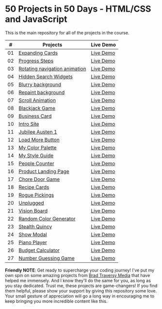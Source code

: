 # 50 Projects in 50 Days - HTML/CSS and JavaScript

This is the main repository for all of the projects in the course.

|  #  | Projects                                                                                | Live Demo                                                           |
| :-: | --------------------------------------------------------------------------------------- | ------------------------------------------------------------------- |
| 01  | [Expanding Cards](https://github.com/Nasirkhan294/expanding-cards)                      | [Live Demo](https://nasirkhan294.github.io/expanding-cards/)        |
| 02  | [Progress Steps](https://github.com/Nasirkhan294/progress-steps)                        | [Live Demo](https://nasirkhan294.github.io/progress-steps/)         |
| 03  | [Rotating navigation animation](https://github.com/Nasirkhan294/rotating-nav-animation) | [Live Demo](https://nasirkhan294.github.io/rotating-nav-animation/) |
| 04  | [Hidden Search Widgets](https://github.com/Nasirkhan294/hidden-search)                  | [Live Demo](https://nasirkhan294.github.io/hidden-search/)          |
| 05  | [Blurry background](https://github.com/Nasirkhan294/blurry-background)                  | [Live Demo](https://nasirkhan294.github.io/blurry-background/)      |
| 06  | [Repaint background](https://github.com/Nasirkhan294/repaint-bg)                        | [Live Demo](https://nasirkhan294.github.io/repaint-bg/)             |
| 07  | [Scroll Animation](https://github.com/Nasirkhan294/scroll-animation)                    | [Live Demo](https://nasirkhan294.github.io/scroll-animation/)       |
| 08  | [Blackjack Game](https://github.com/Nasirkhan294/blackjack-game)                        | [Live Demo](https://nasirkhan294.github.io/blackjack-game/)         |
| 09  | [Business Card](https://github.com/Nasirkhan294/business-card)                          | [Live Demo](https://nasirkhan294.github.io/business-card/)          |
| 10  | [Intro Site](https://github.com/Nasirkhan294/intro-site)                                | [Live Demo](https://nasirkhan294.github.io/intro-site/)             |
| 11  | [Jubilee Austen 1](https://github.com/Nasirkhan294/jubilee-austen-1)                    | [Live Demo](https://nasirkhan294.github.io/jubilee-austen-1/)       |
| 12  | [Load More Button](https://github.com/Nasirkhan294/load-more-button)                    | [Live Demo](https://nasirkhan294.github.io/load-more-button/)       |
| 13  | [My Color Palette](https://github.com/Nasirkhan294/my-color-palette)                    | [Live Demo](https://nasirkhan294.github.io/my-color-palette/)       |
| 14  | [My Style Guide](https://github.com/Nasirkhan294/my-style-guide)                        | [Live Demo](https://nasirkhan294.github.io/my-style-guide/)         |
| 15  | [People Counter](https://github.com/Nasirkhan294/people-counter)                        | [Live Demo](https://nasirkhan294.github.io/people-counter/)         |
| 16  | [Product Landing Page](https://github.com/Nasirkhan294/product-landing-page)            | [Live Demo](https://nasirkhan294.github.io/product-landing-page/)   |
| 17  | [Chore Door Game](https://github.com/Nasirkhan294/chore-door-game)            | [Live Demo](https://nasirkhan294.github.io/chore-door-game/)   |
| 18  | [Recipe Cards](https://github.com/Nasirkhan294/recipe-cards)            | [Live Demo](https://nasirkhan294.github.io/recipe-cards/)   |
| 19  | [Rogue Pickings](https://github.com/Nasirkhan294/rogue-pickings)            | [Live Demo](https://nasirkhan294.github.io/rogue-pickings/)   |
| 20  | [Unplugged](https://github.com/Nasirkhan294/unplugged)            | [Live Demo](https://nasirkhan294.github.io/unplugged/)   |
| 21  | [Vision Board](https://github.com/Nasirkhan294/vision-board)            | [Live Demo](https://nasirkhan294.github.io/vision-board/)   |
| 22  | [Random Color Generator](https://github.com/Nasirkhan294/random-color-generator)            | [Live Demo](https://nasirkhan294.github.io/random-color-generator/)   |
| 23  | [Stealth Quincy](https://github.com/Nasirkhan294/stealth-quincy)            | [Live Demo](https://nasirkhan294.github.io/stealth-quincy/)   |
| 24  | [Show Modal](https://github.com/Nasirkhan294/show-modal)            | [Live Demo](https://nasirkhan294.github.io/show-modal/)   |
| 25  | [Piano Player](https://github.com/Nasirkhan294/piano-player)            | [Live Demo](https://nasirkhan294.github.io/piano-player/)   |
| 26  | [Budget Calculator](https://github.com/Nasirkhan294/budget-calculator)            | [Live Demo](https://nasirkhan294.github.io/budget-calculator/)   |
| 27  | [Number Guessing Game](https://github.com/Nasirkhan294/number-guessing-game)            | [Live Demo](https://nasirkhan294.github.io/number-guessing-game/)   |

**Friendly NOTE**: Get ready to supercharge your coding journey! I've put my own spin on some amazing projects from [Brad Traversy Media](https://bradtraversy/50projects50days) that have helped me immensely. And I know they'll do the same for you, as long as you stay dedicated. Trust me, these projects are game-changers! If you find them helpful, please show your support by giving this repository some love. Your small gesture of appreciation will go a long way in encouraging me to keep bringing you more incredible content like this.

